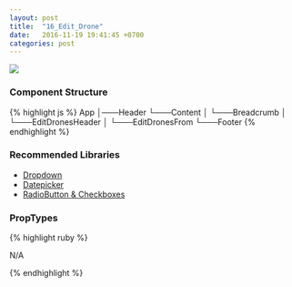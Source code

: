 ```yaml
---
layout: post
title:  "16_Edit_Drone"
date:   2016-11-19 19:41:45 +0700
categories: post
---
```


<img src="{{ site.github.url }}/images/posts/2016-11-19/16_Edit_Drone.jpg">

### Component Structure

{% highlight js %}
App
│───Header
└───Content
│   └───Breadcrumb
│   └───EditDronesHeader
│   └───EditDronesFrom
└───Footer
{% endhighlight %}

### Recommended Libraries

* [Dropdown](https://github.com/JedWatson/react-select)
* [Datepicker](https://github.com/Hacker0x01/react-datepicker)
* [RadioButton & Checkboxes](http://www.luqin.xyz/react-icheck/#/?_k=ncq8ed)

### PropTypes

{% highlight ruby %}

N/A

{% endhighlight %}
